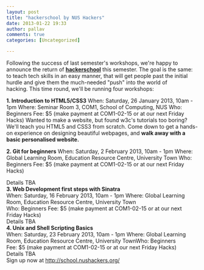 ```yaml
---
layout: post
title: "hackerschool by NUS Hackers"
date: 2013-01-22 19:33
author: pallav
comments: true
categories: [Uncategorized]

---
```

Following the success of last semester's workshops, we're happy to announce the return of <a title="hackerschool" href="http://school.nushackers.org"><b>hackerschool</b></a> this semester. The goal is the same: to teach tech skills in an easy manner, that will get people past the initial hurdle and give them the much-needed "push" into the world of hacking. This time round, we'll be running four workshops:
<div></div>
<div><b>1. Introduction to HTML5/CSS3</b>
When: Saturday, 26 January 2013, 10am - 1pm
Where: Seminar Room 3, COM1, School of Computing, NUS
Who: Beginners
Fee: $5 (make payment at COM1-02-15 or at our next Friday Hacks)
Wanted to make a website, but found w3c's tutorials too boring? We'll teach you HTML5 and CSS3 from scratch. Come down to get a hands-on experience on designing beautiful webpages, and <b>walk away with a basic personalised website.</b>

<b>2. Git for beginners</b>
When: Saturday, 2 February 2013, 10am - 1pm
Where: Global Learning Room, Education Resource Centre, University Town
Who: Beginners
Fee: $5 (make payment at COM1-02-15 or at our next Friday Hacks)</div>
<div>Details TBA</div>
<div>
<div><b>
3. Web Development first steps with Sinatra</b></div>
<div>When: Saturday, 16 February 2013, 10am - 1pm
Where: Global Learning Room, Education Resource Centre, University Town</div>
<div>Who: Beginners
Fee: $5 (make payment at COM1-02-15 or at our next Friday Hacks)</div>
<div>Details TBA</div>
<div><b>
4. Unix and Shell Scripting Basics</b></div>
<div>When: Saturday, 23 February 2013, 10am - 1pm
Where: Global Learning Room, Education Resource Centre, University TownWho: Beginners</div>
<div>Fee: $5 (make payment at COM1-02-15 or at our next Friday Hacks)</div>
<div>Details TBA</div>
<div></div>
</div>
<div>Sign up now at <a href="http://school.nushackers.org/" target="_blank">http://school.nushackers.<wbr />org/</a></div>
